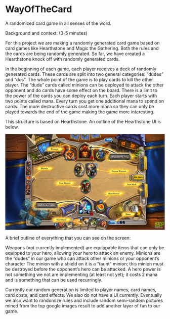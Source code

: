 # WayOfTheCard
A randomized card game in all senses of the word.

Background and context: (3-5 minutes) 

For this project we are making a randomly generated card game based on card games like Hearthstone and Magic the Gathering. Both the rules and the cards are being randomly generated. So far, we have created a Hearthstone knock off with randomly generated cards. 
	
In the beginning of each game, each player receives  a deck of randomly generated cards. These cards are split into two general categories: “dudes” and “dos”. The whole point of the game is to play cards to kill the other player. The “dude” cards called minions can be deployed to attack the other opponent and do cards have some effect on the board. There is a limit to the power of the cards you can deploy each turn. Each player starts with two points called mana. Every turn you get one additional mana to spend on cards. The more destructive cards cost more mana so they can only be played towards the end of the game making the game more interesting. 

This structure is based on Hearthstone. An outline of the Hearthstone UI is below. 

<img src="https://github.com/juicyslew/WayOfTheCard/blob/master/hearthStone.png" width="600">

A brief outline of everything that you can see on the screen:

Weapons (not currently implemented) are equippable items that can only be equipped to your hero, allowing your hero to attack an enemy.
Minions are the “dudes” in our game who can attack other minions or your opponent’s character
The minion with a shield on it is a “taunt” minion; this minion must be destroyed before the opponent’s hero can be attacked.
A hero power is not something we not are implementing (at least not yet); it costs 2 mana and is something that can be used recurringly.

Currently our random generation is limited to player names, card names, card costs, and card effects. We also do not have a UI currently. Eventually we also want to randomize rules and include random semi-random pictures mined from the top google images result to add another layer of fun to our game.


